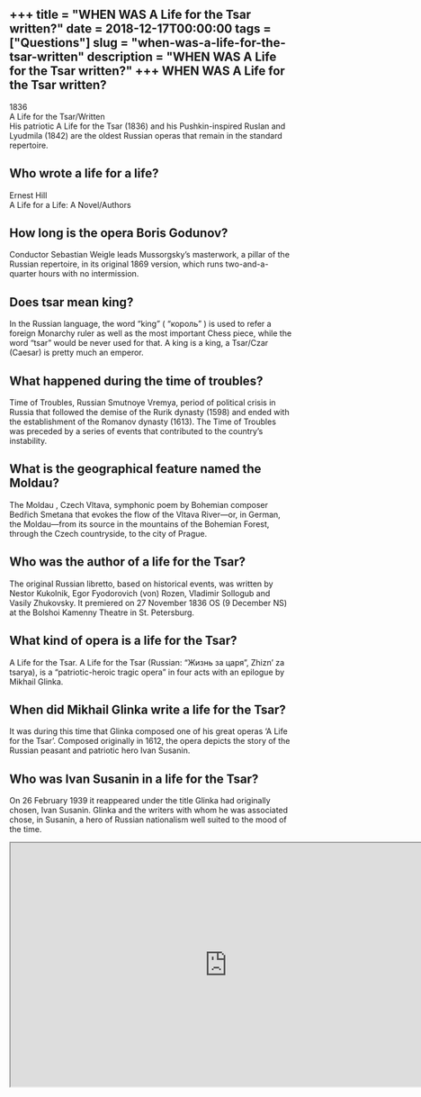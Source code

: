 +++
title = "WHEN WAS A Life for the Tsar written?"
date = 2018-12-17T00:00:00
tags = ["Questions"]
slug = "when-was-a-life-for-the-tsar-written"
description = "WHEN WAS A Life for the Tsar written?"
+++
WHEN WAS A Life for the Tsar written?
-------------------------------------

1836  
A Life for the Tsar/Written  
His patriotic A Life for the Tsar (1836) and his Pushkin-inspired Ruslan and Lyudmila (1842) are the oldest Russian operas that remain in the standard repertoire.

Who wrote a life for a life?
----------------------------

Ernest Hill  
A Life for a Life: A Novel/Authors

How long is the opera Boris Godunov?
------------------------------------

Conductor Sebastian Weigle leads Mussorgsky’s masterwork, a pillar of the Russian repertoire, in its original 1869 version, which runs two-and-a-quarter hours with no intermission.

Does tsar mean king?
--------------------

In the Russian language, the word “king” ( “король” ) is used to refer a foreign Monarchy ruler as well as the most important Chess piece, while the word “tsar” would be never used for that. A king is a king, a Tsar/Czar (Caesar) is pretty much an emperor.

What happened during the time of troubles?
------------------------------------------

Time of Troubles, Russian Smutnoye Vremya, period of political crisis in Russia that followed the demise of the Rurik dynasty (1598) and ended with the establishment of the Romanov dynasty (1613). The Time of Troubles was preceded by a series of events that contributed to the country’s instability.

What is the geographical feature named the Moldau?
--------------------------------------------------

The Moldau , Czech Vltava, symphonic poem by Bohemian composer Bedřich Smetana that evokes the flow of the Vltava River—or, in German, the Moldau—from its source in the mountains of the Bohemian Forest, through the Czech countryside, to the city of Prague.

Who was the author of a life for the Tsar?
------------------------------------------

The original Russian libretto, based on historical events, was written by Nestor Kukolnik, Egor Fyodorovich (von) Rozen, Vladimir Sollogub and Vasily Zhukovsky. It premiered on 27 November 1836 OS (9 December NS) at the Bolshoi Kamenny Theatre in St. Petersburg.

What kind of opera is a life for the Tsar?
------------------------------------------

A Life for the Tsar. A Life for the Tsar (Russian: “Жизнь за царя”, Zhizn’ za tsarya), is a “patriotic-heroic tragic opera” in four acts with an epilogue by Mikhail Glinka.

When did Mikhail Glinka write a life for the Tsar?
--------------------------------------------------

It was during this time that Glinka composed one of his great operas ‘A Life for the Tsar’. Composed originally in 1612, the opera depicts the story of the Russian peasant and patriotic hero Ivan Susanin.

Who was Ivan Susanin in a life for the Tsar?
--------------------------------------------

On 26 February 1939 it reappeared under the title Glinka had originally chosen, Ivan Susanin. Glinka and the writers with whom he was associated chose, in Susanin, a hero of Russian nationalism well suited to the mood of the time.

<iframe allow="accelerometer; autoplay; clipboard-write; encrypted-media; gyroscope; picture-in-picture" allowfullscreen="" class="__youtube_prefs__  epyt-is-override  no-lazyload" data-no-lazy="1" data-origheight="433" data-origwidth="770" data-skipgform_ajax_framebjll="" height="433" id="_ytid_71619" loading="lazy" src="https://www.youtube.com/embed/IrqZ93r7lzk?enablejsapi=1&autoplay=0&cc_load_policy=0&cc_lang_pref=&iv_load_policy=1&loop=0&modestbranding=0&rel=1&fs=1&playsinline=0&autohide=2&theme=dark&color=red&controls=1&" title="YouTube player" width="770"></iframe>